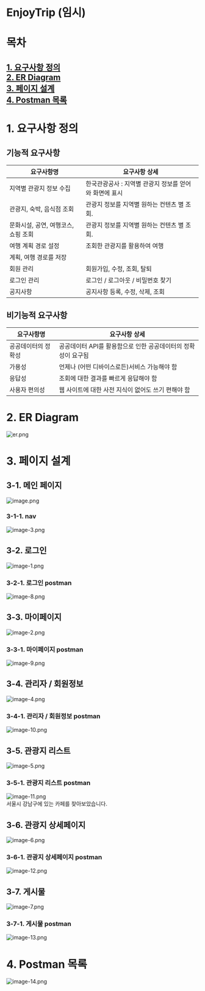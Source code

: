 # EnjoyTrip (임시)

# 목차

[1. 요구사항 정의](#1.-요구사항-정의)<br>
[2. ER Diagram](#2.-ER-Diagram)<br>
[3. 페이지 설계](#3.-페이지-설계)<br>
[4. Postman 목록](#4.-Postman-목록)<br>
---
# 1. 요구사항 정의
## 기능적 요구사항
|요구사항명|요구사항 상세|
|-|-|
|지역별 관광지 정보 수집|한국관광공사 : 지역별 관광지 정보를 얻어와 화면에 표시|
|관광지, 숙박, 음식점 조회| 관광지 정보를 지역별 원하는 컨텐츠 별 조회.|
|문화시설, 공연, 여행코스, 쇼핑 조회|관광지 정보를 지역별 원하는 컨텐츠 별 조회.|
|여행 계획 경로 설정|조회한 관광지를 활용하여 여행
계획, 여행 경로를 저장|
|회원 관리| 회원가입, 수정, 조회, 탈퇴|
|로그인 관리| 로그인 / 로그아웃 / 비밀번호 찾기|
| 공지사항 | 공지사항 등록, 수정, 삭제, 조회

## 비기능적 요구사항
|요구사항명|요구사항 상세|
|-|-|
|공공데이터의 정확성| 공공데이터 API를 활용함으로 인한 공공데이터의 정확성이 요구됨|
|가용성| 언제나 (어떤 디바이스로든)서비스 가능해야 함|
|응답성| 조회에 대한 결과를 빠르게 응답해야 함|
사용자 편의성 | 웹 사이트에 대한 사전 지식이 없어도 쓰기 편해야 함|

# 2. ER Diagram
![er.png](readme_images/er.png)

# 3. 페이지 설계
## 3-1. 메인 페이지
![image.png](readme_images/image.png)
### 3-1-1. nav
![image-3.png](readme_images/image-3.png)

## 3-2. 로그인
![image-1.png](readme_images/image-1.png)
### 3-2-1. 로그인 postman
![image-8.png](readme_images/image-8.png)


## 3-3. 마이페이지
![image-2.png](readme_images/image-2.png)
### 3-3-1. 마이페이지 postman
![image-9.png](readme_images/image-9.png)

## 3-4. 관리자 / 회원정보
![image-4.png](readme_images/image-4.png)
### 3-4-1. 관리자 / 회원정보 postman
![image-10.png](readme_images/image-10.png)

## 3-5. 관광지 리스트
![image-5.png](readme_images/image-5.png)
### 3-5-1. 관광지 리스트 postman
![image-11.png](readme_images/image-11.png)<br>
서울시 강남구에 있는 카페를 찾아보았습니다.

## 3-6. 관광지 상세페이지
![image-6.png](readme_images/image-6.png)
### 3-6-1. 관광지 상세페이지 postman
![image-12.png](readme_images/image-12.png)

## 3-7. 게시물
![image-7.png](readme_images/image-7.png)
### 3-7-1. 게시물 postman
![image-13.png](readme_images/image-13.png)

# 4. Postman 목록
![image-14.png](readme_images/image-14.png)
